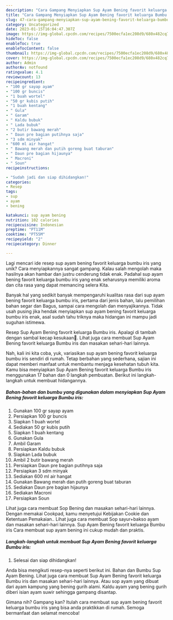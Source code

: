 ```yaml
---
description: "Cara Gampang Menyiapkan Sup Ayam Bening favorit keluarga Bumbu iris yang Bisa Manjain Lidah"
title: "Cara Gampang Menyiapkan Sup Ayam Bening favorit keluarga Bumbu iris yang Bisa Manjain Lidah"
slug: 47-cara-gampang-menyiapkan-sup-ayam-bening-favorit-keluarga-bumbu-iris-yang-bisa-manjain-lidah
category: Uncategorized
date: 2023-01-15T16:04:47.307Z
image: https://img-global.cpcdn.com/recipes/7500ecfa1ec208d9/680x482cq70/sup-ayam-bening-favorit-keluarga-bumbu-iris-foto-resep-utama.jpg
hideToc: false
enableToc: true
enableTocContent: false
thumbnail: https://img-global.cpcdn.com/recipes/7500ecfa1ec208d9/680x482cq70/sup-ayam-bening-favorit-keluarga-bumbu-iris-foto-resep-utama.jpg
cover: https://img-global.cpcdn.com/recipes/7500ecfa1ec208d9/680x482cq70/sup-ayam-bening-favorit-keluarga-bumbu-iris-foto-resep-utama.jpg
author: Admin
authorAv: notfound
ratingvalue: 4.1
reviewcount: 13
recipeingredient:
- "100 gr sayap ayam"
- "100 gr buncis"
- "1 buah wortel"
- "50 gr kubis putih"
- "1 buah kentang"
- " Gula"
- " Garam"
- " Kaldu bubuk"
- " Lada bubuk"
- "2 butir bawang merah"
- " Daun pre bagian putihnya saja"
- "3 sdm minyak"
- "600 ml air hangat"
- " Bawang merah dan putih goreng buat taburan"
- " Daun pre bagian hijaunya"
- " Macroni"
- " Soun"
recipeinstructions:

- "Sudah jadi dan siap dihidangkan!"
categories:
- Resep
tags:
- sup
- ayam
- bening

katakunci: sup ayam bening 
nutrition: 102 calories
recipecuisine: Indonesian
preptime: "PT11M"
cooktime: "PT55M"
recipeyield: "2"
recipecategory: Dinner

---
```





Lagi mencari ide resep sup ayam bening favorit keluarga bumbu iris yang unik? Cara menyiapkannya sangat gampang. Kalau salah mengolah maka hasilnya akan hambar dan justru cenderung tidak enak. Padahal sup ayam bening favorit keluarga bumbu iris yang enak seharusnya memiliki aroma dan cita rasa yang dapat memancing selera Kita.





Banyak hal yang sedikit banyak mempengaruhi kualitas rasa dari sup ayam bening favorit keluarga bumbu iris, pertama dari jenis bahan, lalu pemilihan bahan segar dan Bagus, sampai cara mengolah dan menyajikannya. Tidak usah pusing jika hendak menyiapkan sup ayam bening favorit keluarga bumbu iris enak,      asal sudah tahu triknya maka hidangan ini mampu jadi suguhan istimewa.














Resep Sup Ayam Bening favorit keluarga Bumbu iris. Apalagi di tambah dengan sambal kecap kesukaan🤤. Lihat juga cara membuat Sup Ayam Bening favorit keluarga Bumbu iris dan masakan sehari-hari lainnya.






Nah, kali ini kita coba, yuk, variasikan sup ayam bening favorit keluarga bumbu iris sendiri di rumah. Tetap berbahan yang sederhana, sajian ini dapat memberi manfaat untuk membantu menjaga kesehatan tubuh kita. Kamu bisa menyiapkan Sup Ayam Bening favorit keluarga Bumbu iris menggunakan 17 bahan dan 0 langkah pembuatan. Berikut ini langkah-langkah untuk membuat hidangannya.

<!--inarticleads1-->

##### Bahan-bahan dan bumbu yang digunakan dalam menyiapkan Sup Ayam Bening favorit keluarga Bumbu iris:

1. Gunakan 100 gr sayap ayam
1. Persiapkan 100 gr buncis
1. Siapkan 1 buah wortel
1. Sediakan 50 gr kubis putih
1. Siapkan 1 buah kentang
1. Gunakan  Gula
1. Ambil  Garam
1. Persiapkan  Kaldu bubuk
1. Siapkan  Lada bubuk
1. Ambil 2 butir bawang merah
1. Persiapkan  Daun pre bagian putihnya saja
1. Persiapkan 3 sdm minyak
1. Sediakan 600 ml air hangat
1. Gunakan  Bawang merah dan putih goreng buat taburan
1. Sediakan  Daun pre bagian hijaunya
1. Sediakan  Macroni
1. Persiapkan  Soun


Lihat juga cara membuat Sop Bening dan masakan sehari-hari lainnya. Dengan memakai Cookpad, kamu menyetujui Kebijakan Cookie dan Ketentuan Pemakaian.. Lihat juga cara membuat Sop sayur+bakso ayam dan masakan sehari-hari lainnya. Sup Ayam Bening favorit keluarga Bumbu iris Cara membuat sup ayam bening ini cukup mudah dan praktis. 

<!--inarticleads2-->

##### Langkah-langkah untuk membuat Sup Ayam Bening favorit keluarga Bumbu iris:


1. Selesai dan siap dihidangkan!

Anda bisa mengikuti resep-nya seperti berikut ini. Bahan dan Bumbu Sup Ayam Bening. Lihat juga cara membuat Sup Ayam Bening favorit keluarga Bumbu iris dan masakan sehari-hari lainnya. Atau sop ayam yang dibuat dari ayam kampung yang bening gurih alami. Kaldu ayam yang bening gurih diberi isian ayam suwir sehingga gampang disantap. 

Gimana nih? Gampang kan? Itulah cara membuat sup ayam bening favorit keluarga bumbu iris yang bisa anda praktikkan di rumah. Semoga bermanfaat dan selamat mencoba!
